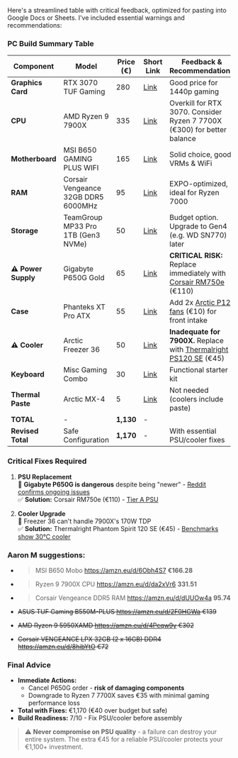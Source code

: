 Here's a streamlined table with critical feedback, optimized for pasting into Google Docs or Sheets. I've included essential warnings and recommendations:

### PC Build Summary Table
| Component       | Model                                 | Price (€) | Short Link                     | Feedback & Recommendations                                                                 |
|-----------------|---------------------------------------|-----------|--------------------------------|--------------------------------------------------------------------------------------------|
| **Graphics Card** | RTX 3070 TUF Gaming                 | 280       | [Link](https://www.adverts.ie/graphics-cards/rtx-3070-tuf-gaming-8gb-non-lhr/37274681) | Good price for 1440p gaming                                                                 |
| **CPU**          | AMD Ryzen 9 7900X                   | 335       | [Link](https://amzn.eu/d/i4CDLNm) | Overkill for RTX 3070. Consider Ryzen 7 7700X (€300) for better balance                   |
| **Motherboard**  | MSI B650 GAMING PLUS WIFI           | 165       | [Link](https://amzn.eu/d/i4CDLNm) | Solid choice, good VRMs & WiFi                                                             |
| **RAM**          | Corsair Vengeance 32GB DDR5 6000MHz | 95        | [Link](https://amzn.eu/d/eVwrh5b) | EXPO-optimized, ideal for Ryzen 7000                                                       |
| **Storage**      | TeamGroup MP33 Pro 1TB (Gen3 NVMe)  | 50        | [Link](https://shorturl.at/9F4Fg) | Budget option. Upgrade to Gen4 (e.g. WD SN770) later                                       |
| **⚠️ Power Supply** | Gigabyte P650G Gold                | 65        | [Link](https://shorturl.at/9F4Fg) | **CRITICAL RISK:** Replace immediately with [Corsair RM750e](https://amzn.eu/d/0bV7k0w) (€110) |
| **Case**         | Phanteks XT Pro ATX                 | 55        | [Link](https://amzn.eu/d/3mYyJDf) | Add 2x [Arctic P12 fans](https://amzn.eu/d/0bV7k0w) (€10) for front intake                 |
| **⚠️ Cooler**     | Arctic Freezer 36                   | 50        | [Link](https://amzn.eu/d/2fw3MGr) | **Inadequate for 7900X.** Replace with [Thermalright PS120 SE](https://amzn.eu/d/0bV7k0w) (€45) |
| **Keyboard**     | Misc Gaming Combo                   | 30        | [Link](https://amzn.eu/d/ccKCU0D) | Functional starter kit                                                                     |
| **Thermal Paste**| Arctic MX-4                         | 5         | [Link](https://amzn.eu/d/91i4zeM) | Not needed (coolers include paste)                                                         |
| **TOTAL**        | -                                   | **1,130** | -                              |                                                                                            |
| **Revised Total**| Safe Configuration                  | **1,170** | -                              | With essential PSU/cooler fixes                                                             |

### Critical Fixes Required
1. **PSU Replacement**  
   📌 **Gigabyte P650G is dangerous** despite being "newer" - [Reddit confirms ongoing issues](https://www.reddit.com/r/IndianGaming/comments/1kgpjce/i_bought_the_gigabyte_p650g_80_gold_psu_need_help/)  
   ✅ **Solution:** Corsair RM750e (€110) - [Tier A PSU](https://cultists.network/140/psu-tier-list/)

2. **Cooler Upgrade**  
   📌 Freezer 36 can't handle 7900X's 170W TDP  
   ✅ **Solution:** Thermalright Phantom Spirit 120 SE (€45) - [Benchmarks show 30°C cooler](https://www.tomshardware.com/reviews/thermalright-phantom-spirit-120-se-review)

### Aaron M suggestions:
- > MSI B650 Mobo  https://amzn.eu/d/6Obh4S7 **€166.28**
- > Ryzen 9 7900X CPU  https://amzn.eu/d/da2xVr6 **331.51**
- > Corsair Vengeance DDR5 RAM  https://amzn.eu/d/dUUOw4a **95.74**

- <s>ASUS TUF Gaming B550M-PLUS https://amzn.eu/d/2F0HGWa €139</s>
- <s>AMD Ryzen 9 5950XAMD https://amzn.eu/d/4Pcqw9y €302</s>
- <s>Corsair VENGEANCE LPX 32GB (2 x 16GB) DDR4 https://amzn.eu/d/8hibYtO €72</s>

### Final Advice
- **Immediate Actions:**  
  - Cancel P650G order - **risk of damaging components**  
  - Downgrade to Ryzen 7 7700X saves €35 with minimal gaming performance loss  
- **Total with Fixes:** €1,170 (€40 over budget but safe)  
- **Build Readiness:** 7/10 - Fix PSU/cooler before assembly  

> ⚠️ **Never compromise on PSU quality** - a failure can destroy your entire system. The extra €45 for a reliable PSU/cooler protects your €1,100+ investment.

